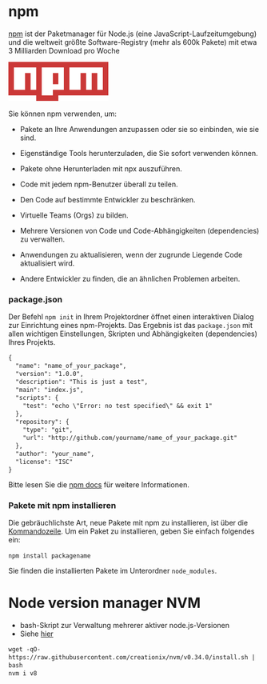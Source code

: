# npm

[npm](http://npmjs.com) ist der Paketmanager für Node.js (eine JavaScript-Laufzeitumgebung)
und die weltweit größte Software-Registry (mehr als 600k Pakete)
mit etwa 3 Milliarden Download pro Woche

<img src="../images/npm-logo.png" alt="" style="width: 200px;"/>

Sie können npm verwenden, um:

- Pakete an Ihre Anwendungen anzupassen oder sie so einbinden, wie sie sind.

- Eigenständige Tools herunterzuladen, die Sie sofort verwenden können.

- Pakete ohne Herunterladen mit npx auszuführen.

- Code mit jedem npm-Benutzer überall zu teilen.

- Den Code auf bestimmte Entwickler zu beschränken.

- Virtuelle Teams (Orgs) zu bilden.

- Mehrere Versionen von Code und Code-Abhängigkeiten (dependencies) zu verwalten.

- Anwendungen zu aktualisieren, wenn der zugrunde Liegende Code aktualisiert wird.

- Andere Entwickler zu finden, die an ähnlichen Problemen arbeiten.

### package.json

Der Befehl `npm init` in Ihrem Projektordner öffnet einen interaktiven Dialog zur Einrichtung eines npm-Projekts.
Das Ergebnis ist das `package.json` mit allen wichtigen Einstellungen, Skripten und Abhängigkeiten (dependencies)
Ihres Projekts.

```
{
  "name": "name_of_your_package",
  "version": "1.0.0",
  "description": "This is just a test",
  "main": "index.js",
  "scripts": {
    "test": "echo \"Error: no test specified\" && exit 1"
  },
  "repository": {
    "type": "git",
    "url": "http://github.com/yourname/name_of_your_package.git"
  },
  "author": "your_name",
  "license": "ISC"
}
```

Bitte lesen Sie die [npm docs](https://docs.npmjs.com/) für weitere Informationen.

### Pakete mit npm installieren

Die gebräuchlichste Art, neue Pakete mit npm zu installieren, ist über die [Kommandozeile](https://docs.npmjs.com/cli/npm).
Um ein Paket zu installieren, geben Sie einfach folgendes ein:

`npm install packagename`

Sie finden die installierten Pakete im Unterordner `node_modules`.

# Node version manager NVM

- bash-Skript zur Verwaltung mehrerer aktiver node.js-Versionen
- Siehe [hier](https://github.com/creationix/nvm)

```
wget -qO- https://raw.githubusercontent.com/creationix/nvm/v0.34.0/install.sh | bash
nvm i v8
```
